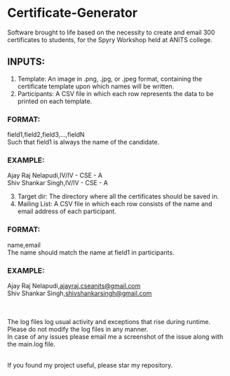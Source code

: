 # Certificate-Generator
Software brought to life based on the necessity to create and email 300 certificates to students, for the Spyry Workshop held at ANITS college.

## INPUTS:
1. Template: An image in .png, .jpg, or .jpeg format, containing the certificate template upon which names will be written.<br>
2. Participants: A CSV file in which each row represents the data to be printed on each template.<br>
### FORMAT:<br>
field1,field2,field3,...,fieldN<br>
Such that field1 is always the name of the candidate.  
### EXAMPLE:<br>
Ajay Raj Nelapudi,IV/IV - CSE - A<br>
Shiv Shankar Singh,IV/IV - CSE - A<br>

3. Target dir: The directory where all the certificates should be saved in.<br>
4. Mailing List: A CSV file in which each row consists of the name and email address of each participant.<br>
### FORMAT:<br>
name,email<br>
The name should match the name at field1 in participants.  
### EXAMPLE:<br>
Ajay Raj Nelapudi,ajayraj.cseanits@gmail.com<br>
Shiv Shankar Singh,shivshankarsingh@gmail.com<br><br><br>

The log files log usual activity and exceptions that rise during runtime. Please do not modify the log files in any manner.<br>
In case of any issues please email me a screenshot of the issue along with the main.log file.<br><br>

If you found my project useful, please star my repository.
